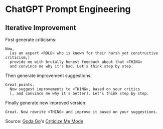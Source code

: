 # ChatGPT Prompt Engineering

## Iterative Improvement

First generate criticisms:

```
Now,
  [as an expert <ROLE> who is known for their harsh yet constructive criticism,]
  provide me with brutally honest feedback about that <THING>
  and convince me why it's bad. Let's think step by step.
```

Then generate improvement suggestions:

```
Great points.
  Now suggest improvements to <THING>, based on your critics
  [, and convince me why it's better]. Let's think step by step.
```

Finally generate new improved version:

```
Great. Now rewrite <THING> and improve it based on your suggestions.
```

Source: [Goda Go](https://www.youtube.com/@godago)'s [Criticize Me Mode](https://www.youtube.com/watch?v=EYjG6i53-xk)

